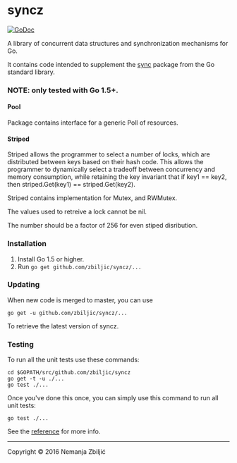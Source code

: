 # syncz

[![GoDoc](https://godoc.org/github.com/zbiljic/syncz?status.svg)](https://godoc.org/github.com/zbiljic/syncz)

A library of concurrent data structures and synchronization mechanisms for Go.

It contains code intended to supplement the [sync][] package from the Go standard library.

### NOTE: only tested with Go 1.5+.

#### Pool

Package contains interface for a generic Poll of resources.

#### Striped

Striped allows the programmer to select a number of locks, which are distributed
between keys based on their hash code. This allows the programmer to dynamically
select a tradeoff between concurrency and memory consumption, while retaining
the key invariant that if key1 == key2, then
striped.Get(key1) == striped.Get(key2).

Striped contains implementation for Mutex, and RWMutex.

The values used to retreive a lock cannot be nil.

The number should be a factor of 256 for even stiped disribution.


### Installation

 1. Install Go 1.5 or higher.
 2. Run `go get github.com/zbiljic/syncz/...`

### Updating

When new code is merged to master, you can use

	go get -u github.com/zbiljic/syncz/...

To retrieve the latest version of syncz.

### Testing

To run all the unit tests use these commands:

	cd $GOPATH/src/github.com/zbiljic/syncz
	go get -t -u ./...
	go test ./...

Once you've done this once, you can simply use this command to run all unit tests:

	go test ./...


See the [reference][] for more info.

[sync]: http://godoc.org/sync
[reference]: http://godoc.org/github.com/zbiljic/syncz

---

Copyright © 2016 Nemanja Zbiljić
